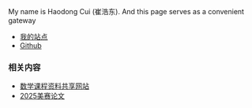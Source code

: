 My name is Haodong Cui (崔浩东). And this page serves as a convenient gateway

- [我的站点](https://haodongcui.github.io/blog/)
- [Github](https://github.com/haodongcui)


### 相关内容
- [数学课程资料共享网站](https://haodongcui.github.io/xju-math-fly/)
- [2025美赛论文](https://haodongcui.github.io/files/2025comapPaper.pdf)